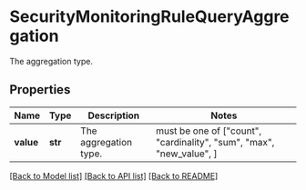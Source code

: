 # SecurityMonitoringRuleQueryAggregation

The aggregation type.

## Properties

| Name      | Type    | Description           | Notes                                                                |
| --------- | ------- | --------------------- | -------------------------------------------------------------------- |
| **value** | **str** | The aggregation type. | must be one of ["count", "cardinality", "sum", "max", "new_value", ] |

[[Back to Model list]](README.md#documentation-for-models) [[Back to API list]](README.md#documentation-for-api-endpoints) [[Back to README]](README.md)
